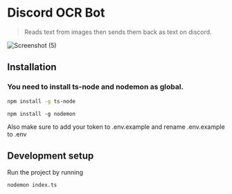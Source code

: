 # Discord OCR Bot
> Reads text from images then sends them back as text on discord.
>  
![Screenshot (5)](https://user-images.githubusercontent.com/106334398/211160524-a90bafa6-4f41-41e8-a35b-bf778423c828.png)


## Installation
### You need to install ts-node and nodemon as global.

```sh
npm install -g ts-node
```
```she
npm install -g nodemon
```
Also make sure to add your token to .env.example and rename .env.example to .env


## Development setup
Run the project by running

```sh
nodemon index.ts
```
